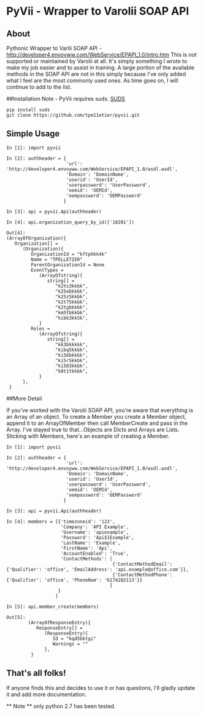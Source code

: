 # PyVii - Wrapper to Varolii SOAP API

## About

Pythonic Wrapper to Varlii SOAP API - http://developer4.envoyww.com/WebService/EPAPI_1.0/intro.htm
This is *not* supported or maintained by Varolii at all.  It's simply something I wrote to make my job easier and to assist in training.
A large portion of the available methods in the SOAP API are not in this simply because I've only added what I feel are the most commonly used ones.
As time goes on, I will continue to add to the list.

##Installation
Note - PyVii requires suds.  [SUDS](https://fedorahosted.org/suds/)

    pip install suds
    git clone https://github.com/tpe11etier/pyvii.git

## Simple Usage
    In [1]: import pyvii

    In [2]: authheader = {
                          'url': 'http://developer4.envoyww.com/WebService/EPAPI_1.0/wsdl.wsdl',
                          'Domain': 'DomainName',
                          'userid': 'UserId',
                          'userpassword': 'UserPassword',
                          'oemid': 'OEMId',
                          'oempassword': 'OEMPassword'
                         }

    In [3]: api = pyvii.Api(authheader)

    In [4]: api.organization_query_by_id(['10201'])

    Out[4]:
    (ArrayOfOrganization){
       Organization[] =
          (Organization){
             OrganizationId = "kftphkk4k"
             Name = "TPELLETIER"
             ParentOrganizationId = None
             EventTypes =
                (ArrayOfstring){
                   string[] =
                      "k2ts3kkbk",
                      "k25ebkkbk",
                      "k25z5kkbk",
                      "k2t75kkbk",
                      "k2tgbkkbk",
                      "km5tbkkbk",
                      "kibk3kk5k",
                }
             Roles =
                (ArrayOfstring){
                   string[] =
                      "kk3bkkkkk",
                      "kibq5kkbk",
                      "ki56bkkbk",
                      "ki5r5kkbk",
                      "ki583kkbk",
                      "k8t1tkkbk",
                }
          },
     }


##More Detail

If you've worked with the Varolii SOAP API, you're aware that everything is an Array of an object.
To create a Member you create a Member object, append it to an ArrayOfMember then call MemberCreate and pass in the Array.
I've stayed true to that...Objects are Dicts and Arrays are Lists.  Sticking with Members, here's an example of creating a Member.

    In [1]: import pyvii

    In [2]: authheader = {
                          'url': 'http://developer4.envoyww.com/WebService/EPAPI_1.0/wsdl.wsdl',
                          'Domain': 'DomainName',
                          'userid': 'UserId',
                          'userpassword': 'UserPassword',
                          'oemid': 'OEMId',
                          'oempassword': 'OEMPassword'
                         }

    In [3]: api = pyvii.Api(authheader)

    In [4]: members = [{'timezoneid': '123',
                        'Company': 'API Example',
                        'Username': 'apiexample',
                        'Password': 'Api$1Example',
                        'LastName': 'Example',
                        'FirstName': 'Api',
                        'AccountEnabled': 'True',
                        'ContactMethods': [
                                           {'ContactMethodEmail': {'Qualifier': 'office', 'EmailAddress': 'api.example@office.com'}},
                                           {'ContactMethodPhone': {'Qualifier': 'office', 'PhoneNum': '6174282113'}}
                                          ]
                       }
                      ]

    In [5]: api.member_create(members)

    Out[5]:
            (ArrayOfResponseEntry){
               ResponseEntry[] =
                  (ResponseEntry){
                     Id = "kqd5bktgi"
                     Warnings = ""
                  },
             }


## That's all folks!

If anyone finds this and decides to use it or has questions, I'll gladly update it and add more documentation.

** Note ** only python 2.7 has been tested.





